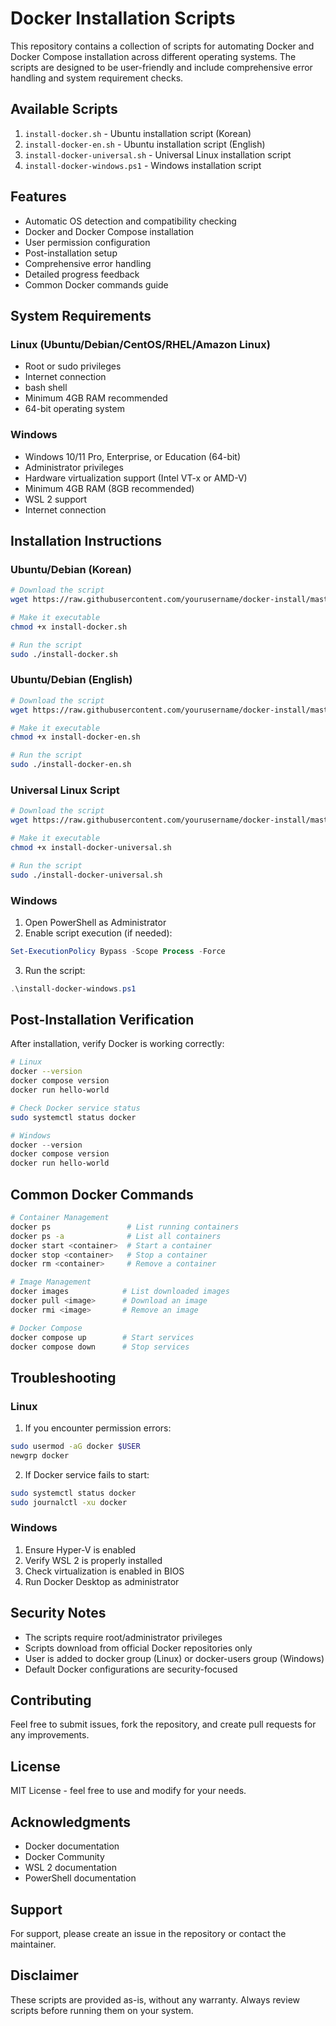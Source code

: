 # Docker Installation Scripts

This repository contains a collection of scripts for automating Docker and Docker Compose installation across different operating systems. The scripts are designed to be user-friendly and include comprehensive error handling and system requirement checks.

## Available Scripts

1. `install-docker.sh` - Ubuntu installation script (Korean)
2. `install-docker-en.sh` - Ubuntu installation script (English)
3. `install-docker-universal.sh` - Universal Linux installation script
4. `install-docker-windows.ps1` - Windows installation script

## Features

- Automatic OS detection and compatibility checking
- Docker and Docker Compose installation
- User permission configuration
- Post-installation setup
- Comprehensive error handling
- Detailed progress feedback
- Common Docker commands guide

## System Requirements

### Linux (Ubuntu/Debian/CentOS/RHEL/Amazon Linux)
- Root or sudo privileges
- Internet connection
- bash shell
- Minimum 4GB RAM recommended
- 64-bit operating system

### Windows
- Windows 10/11 Pro, Enterprise, or Education (64-bit)
- Administrator privileges
- Hardware virtualization support (Intel VT-x or AMD-V)
- Minimum 4GB RAM (8GB recommended)
- WSL 2 support
- Internet connection

## Installation Instructions

### Ubuntu/Debian (Korean)
```bash
# Download the script
wget https://raw.githubusercontent.com/yourusername/docker-install/master/install-docker.sh

# Make it executable
chmod +x install-docker.sh

# Run the script
sudo ./install-docker.sh
```

### Ubuntu/Debian (English)
```bash
# Download the script
wget https://raw.githubusercontent.com/yourusername/docker-install/master/install-docker-en.sh

# Make it executable
chmod +x install-docker-en.sh

# Run the script
sudo ./install-docker-en.sh
```

### Universal Linux Script
```bash
# Download the script
wget https://raw.githubusercontent.com/yourusername/docker-install/master/install-docker-universal.sh

# Make it executable
chmod +x install-docker-universal.sh

# Run the script
sudo ./install-docker-universal.sh
```

### Windows
1. Open PowerShell as Administrator
2. Enable script execution (if needed):
```powershell
Set-ExecutionPolicy Bypass -Scope Process -Force
```
3. Run the script:
```powershell
.\install-docker-windows.ps1
```

## Post-Installation Verification

After installation, verify Docker is working correctly:

```bash
# Linux
docker --version
docker compose version
docker run hello-world

# Check Docker service status
sudo systemctl status docker
```

```powershell
# Windows
docker --version
docker compose version
docker run hello-world
```

## Common Docker Commands

```bash
# Container Management
docker ps                 # List running containers
docker ps -a              # List all containers
docker start <container>  # Start a container
docker stop <container>   # Stop a container
docker rm <container>     # Remove a container

# Image Management
docker images            # List downloaded images
docker pull <image>      # Download an image
docker rmi <image>       # Remove an image

# Docker Compose
docker compose up        # Start services
docker compose down      # Stop services
```

## Troubleshooting

### Linux
1. If you encounter permission errors:
```bash
sudo usermod -aG docker $USER
newgrp docker
```

2. If Docker service fails to start:
```bash
sudo systemctl status docker
sudo journalctl -xu docker
```

### Windows
1. Ensure Hyper-V is enabled
2. Verify WSL 2 is properly installed
3. Check virtualization is enabled in BIOS
4. Run Docker Desktop as administrator

## Security Notes

- The scripts require root/administrator privileges
- Scripts download from official Docker repositories only
- User is added to docker group (Linux) or docker-users group (Windows)
- Default Docker configurations are security-focused

## Contributing

Feel free to submit issues, fork the repository, and create pull requests for any improvements.

## License

MIT License - feel free to use and modify for your needs.

## Acknowledgments

- Docker documentation
- Docker Community
- WSL 2 documentation
- PowerShell documentation

## Support

For support, please create an issue in the repository or contact the maintainer.

## Disclaimer

These scripts are provided as-is, without any warranty. Always review scripts before running them on your system.
